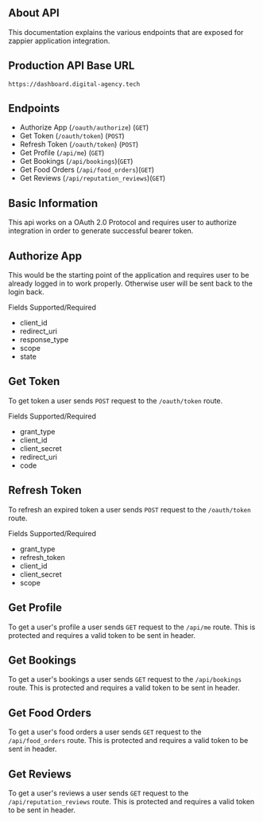 ## About API

This documentation explains the various endpoints that are exposed for zappier application integration.

## Production API Base URL

`https://dashboard.digital-agency.tech`

## Endpoints

- Authorize App (`/oauth/authorize`) (`GET`)
- Get Token (`/oauth/token`) (`POST`)
- Refresh Token (`/oauth/token`) (`POST`) 
- Get Profile (`/api/me`) (`GET`)
- Get Bookings (`/api/bookings`)(`GET`)
- Get Food Orders (`/api/food_orders`)(`GET`)
- Get Reviews (`/api/reputation_reviews`)(`GET`) 

## Basic Information

This api works on a OAuth 2.0 Protocol and requires user to authorize integration in order to generate successful bearer token.

## Authorize App

This would be the starting point of the application and requires user to be already logged in to work properly. Otherwise user will be sent back to the login back.

Fields Supported/Required

- client_id
- redirect_uri
- response_type
- scope
- state

## Get Token

To get token a user sends `POST` request to the `/oauth/token` route.

Fields Supported/Required

- grant_type
- client_id
- client_secret
- redirect_uri
- code 

## Refresh Token

To refresh an expired token a user sends `POST` request to the `/oauth/token` route.

Fields Supported/Required

- grant_type
- refresh_token
- client_id
- client_secret
- scope

## Get Profile

To get a user's profile a user sends `GET` request to the `/api/me` route. This is protected and requires a valid token to be sent in header.

## Get Bookings

To get a user's bookings a user sends `GET` request to the `/api/bookings` route. This is protected and requires a valid token to be sent in header.

## Get Food Orders

To get a user's food orders a user sends `GET` request to the `/api/food_orders` route. This is protected and requires a valid token to be sent in header.

## Get Reviews

To get a user's reviews a user sends `GET` request to the `/api/reputation_reviews` route. This is protected and requires a valid token to be sent in header.
